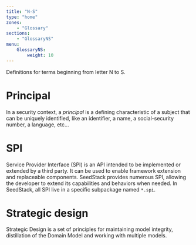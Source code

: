 ```yaml
---
title: "N-S"
type: "home"
zones:
    - "Glossary"
sections:
    - "GlossaryNS"
menu:
    GlossaryNS:
        weight: 10
---
```


Definitions for terms beginning from letter N to S.

# Principal

In a security context, a *principal* is a defining characteristic of a subject that can be uniquely identified, like an 
identifier, a name, a social-security number, a language, etc...

# SPI

Service Provider Interface (SPI) is an API intended to be implemented or extended by a third party. It can be used to 
enable framework extension and replaceable components. SeedStack provides numerous SPI, allowing the developer to extend
its capabilities and behaviors when needed. In SeedStack, all SPI live in a specific subpackage named `*.spi`. 

# Strategic design

Strategic Design is a set of principles for maintaining model integrity, distillation of the Domain Model and working 
with multiple models.



